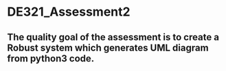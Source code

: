 <h1>DE321_Assessment2</h1>
<h2>The quality goal of the assessment is to create a Robust system which generates UML diagram from python3 code.</h2>
 

